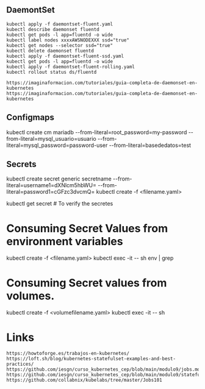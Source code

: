## DaemontSet
```
kubectl apply -f daemontset-fluent.yaml
kubectl describe daemonset fluentd
kubectl get pods -l app=fluentd -o wide
kubectl label nodes xxxxAWSNODEXXX ssd="true"
kubectl get nodes --selector ssd="true"
kubectl delete daemonset fluentd
kubectl apply -f daemontset-fluent-ssd.yaml
kubectl get pods -l app=fluentd -o wide
kubectl apply -f daemontset-fluent-rolling.yaml
kubectl rollout status ds/fluentd
```
```
https://imaginaformacion.com/tutoriales/guia-completa-de-daemonset-en-kubernetes
https://imaginaformacion.com/tutoriales/guia-completa-de-daemonset-en-kubernetes
```

## Configmaps
kubectl create cm mariadb --from-literal=root_password=my-password --from-literal=mysql_usuario=usuario --from-literal=mysql_password=password-user --from-literal=basededatos=test

## Secrets

kubectl create secret generic secretname --from-literal=username1=dXNlcm5hbWU= --from-literal=password1=cGFzc3dvcmQ=
kubectl create -f <filename.yaml>

kubectl get secret  # To verify the secretes

# Consuming Secret Values from environment variables
kubectl create -f <filename.yaml>
kubectl exec -it <podname> -- sh
env | grep <envfilename>

#  Consuming Secret values from volumes.
kubectl create -f <volumefilename.yaml>
kubectl exec -it <podname> -- sh

# Links
```
https://howtoforge.es/trabajos-en-kubernetes/
https://loft.sh/blog/kubernetes-statefulset-examples-and-best-practices/
https://github.com/iesgn/curso_kubernetes_cep/blob/main/modulo9/jobs.md
https://github.com/iesgn/curso_kubernetes_cep/blob/main/modulo9/statefulsets.md
https://github.com/collabnix/kubelabs/tree/master/Jobs101
```
